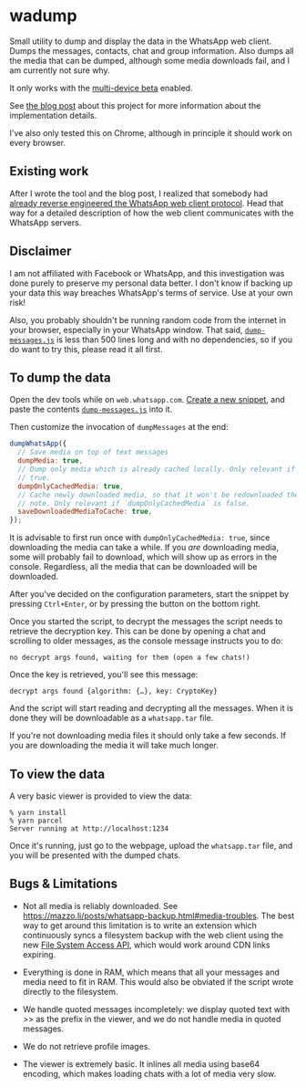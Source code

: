 # wadump

Small utility to dump and display the data in the WhatsApp web client. Dumps the messages, contacts, chat and group information. Also dumps all the media that can be dumped, although some media downloads fail, and I am currently not sure why.

It only works with the [multi-device beta](https://faq.whatsapp.com/general/download-and-installation/about-multi-device-beta/?lang=en) enabled.

See [the blog post](https://mazzo.li/posts/whatsapp-backup.html) about this project for more information about the implementation details.

I've also only tested this on Chrome, although in principle it should work on every browser.

## Existing work

After I wrote the tool and the blog post, I realized that somebody had [already reverse engineered the WhatsApp web client protocol](https://github.com/sigalor/whatsapp-web-reveng). Head that way for a detailed description of how the web client communicates with the WhatsApp servers.

## Disclaimer

I am not affiliated with Facebook or WhatsApp, and this investigation was done purely to preserve my personal data better. I don't know if backing up your data this way breaches WhatsApp's terms of service. Use at your own risk!

Also, you probably shouldn't be running random code from the internet in your browser, especially in your WhatsApp window. That said, [`dump-messages.js`](./dump-messages.js) is less than 500 lines long and with no dependencies, so if you do want to try this, please read it all first.

## To dump the data

Open the dev tools while on `web.whatsapp.com`. [Create a new snippet](https://developer.chrome.com/docs/devtools/javascript/snippets/), and paste the contents [`dump-messages.js`](./dump-messages.js) into it.

Then customize the invocation of `dumpMessages` at the end:

```javascript
dumpWhatsApp({
  // Save media on top of text messages
  dumpMedia: true,
  // Dump only media which is already cached locally. Only relevant if `dumpMedia` is
  // true.
  dumpOnlyCachedMedia: true,
  // Cache newly downloaded media, so that it won't be redownloaded the next time.
  // note. Only relevant if `dumpOnlyCachedMedia` is false.
  saveDownloadedMediaToCache: true,
});
```

It is advisable to first run once with `dumpOnlyCachedMedia: true`, since downloading the media can take a while. If you _are_ downloading media, some will probably fail to download, which will show up as errors in the console. Regardless, all the media that can be downloaded will be downloaded.

After you've decided on the configuration parameters, start the snippet by pressing `Ctrl+Enter`, or by pressing the button on the bottom right.

Once you started the script, to decrypt the messages the script needs to retrieve the decryption key. This can be done by opening a chat and scrolling to older messages, as the console message instructs you to do:

```
no decrypt args found, waiting for them (open a few chats!)
```

Once the key is retrieved, you'll see this message:

```
decrypt args found {algorithm: {…}, key: CryptoKey}
```

And the script will start reading and decrypting all the messages. When it is done they will be downloadable as a `whatsapp.tar` file.

If you're not downloading media files it should only take a few seconds. If you are downloading the media it will take much longer.

## To view the data

A very basic viewer is provided to view the data:

```
% yarn install
% yarn parcel
Server running at http://localhost:1234
```

Once it's running, just go to the webpage, upload the `whatsapp.tar` file, and you will be presented with the dumped chats.

## Bugs & Limitations

* Not all media is reliably downloaded. See <https://mazzo.li/posts/whatsapp-backup.html#media-troubles>. The best way to get around this limitation is to write an extension which continuously syncs a filesystem backup with the web client using the new [File System Access API](https://developer.mozilla.org/en-US/docs/Web/API/File_System_Access_API), which would work around CDN links expiring.

* Everything is done in RAM, which means that all your messages and media need to fit in RAM. This would also be obviated if the script wrote directly to the filesystem.

* We handle quoted messages incompletely: we display quoted text with >> as the prefix in the viewer, and we do not handle media in quoted messages.

* We do not retrieve profile images.

* The viewer is extremely basic. It inlines all media using base64 encoding, which makes loading chats with a lot of media very slow.